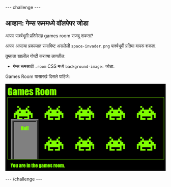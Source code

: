 --- challenge ---

## आव्हान: गेम्स रूममध्ये वॉलपेपर जोडा

आपण पार्श्वभूमी प्रतिमेसह games room सजवू शकता?

आपण आपल्या प्रकल्पात समाविष्ट असलेली `space-invader.png` पार्श्वभूमी प्रतिमा वापरू शकता.

तुम्हाला खालील गोष्टी कराव्या लागतील:

+ गेम्स रूमसाठी `.room` CSS मध्ये `background-image:` जोडा. 

Games Room यासारखे दिसले पाहिजे:

![screenshot](images/rooms-games-finished.png)

--- /challenge ---